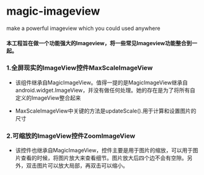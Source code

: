 # magic-imageview
make a powerful imageview which you could used anywhere

#### 本工程旨在做一个功能强大的Imageview，将一些常见Imageview功能整合到一起。

### 1.全屏现实的ImageView控件MaxScaleImageView
* 该组件继承自MagicImageView。值得一提的是MagicImageView继承自android.widget.ImageView，并没有做任何处理。她的存在是为了将所有自定义的ImageView整合起来

* MaxScaleImageView中关键的方法是updateScale().用于计算和设置图片的尺寸

### 2.可缩放的ImageView控件ZoomImageView
* 该控件也继承自MagicImageView，控件主要是用于图片的缩放，可以用于图片查看的时候，将图片放大来查看细节。图片放大后四个边不会有空隙。另外，双击图片可以放大局部，再双击可以缩小。
